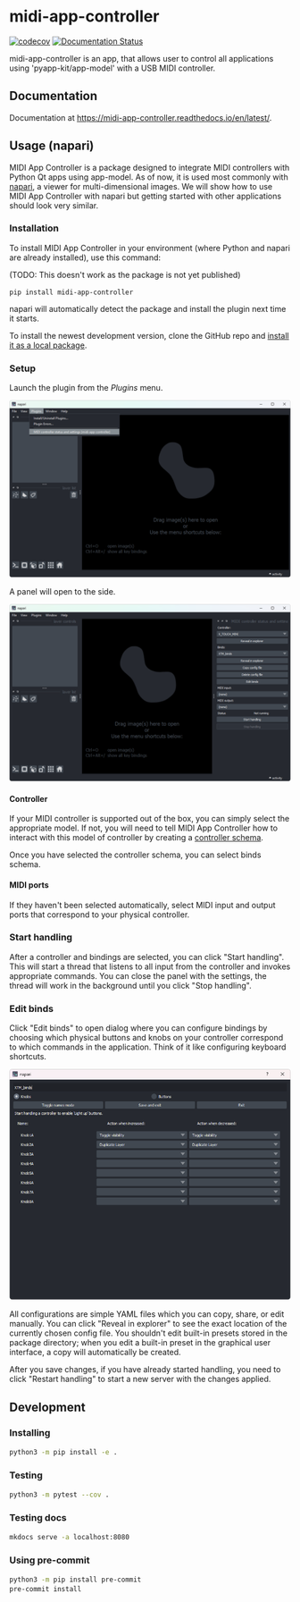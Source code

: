 # midi-app-controller

[![codecov](https://codecov.io/gh/midi-app-controller/midi-app-controller/graph/badge.svg?token=YALMD0PQ80)](https://codecov.io/gh/midi-app-controller/midi-app-controller)
[![Documentation Status](https://readthedocs.org/projects/midi-app-controller/badge/?version=latest)](https://midi-app-controller.readthedocs.io/en/latest/?badge=latest)

midi-app-controller is an app, that allows user to control all applications using 'pyapp-kit/app-model' with a USB MIDI controller.

## Documentation

Documentation at https://midi-app-controller.readthedocs.io/en/latest/.

## Usage (napari)

MIDI App Controller is a package designed to integrate MIDI controllers with Python Qt apps using app-model. As of now, it is used most commonly with [napari](napari.org), a viewer for multi-dimensional images. We will show how to use MIDI App Controller with napari but getting started with other applications should look very similar.

### Installation

To install MIDI App Controller in your environment (where Python and napari are already installed), use this command:

(TODO: This doesn't work as the package is not yet published)

```
pip install midi-app-controller
```

napari will automatically detect the package and install the plugin next time it starts.

To install the newest development version, clone the GitHub repo and [install it as a local package](#installing).

### Setup

Launch the plugin from the _Plugins_ menu.

![](docs/img/plugins-menu.png)

A panel will open to the side.

![](docs/img/midi-status.png)

#### Controller

If your MIDI controller is supported out of the box, you can simply select the appropriate model. If not, you will need to tell MIDI App Controller how to interact with this model of controller by creating a [controller schema](controllers.md).

Once you have selected the controller schema, you can select binds schema.

#### MIDI ports

If they haven't been selected automatically, select MIDI input and output ports that correspond to your physical controller.

### Start handling

After a controller and bindings are selected, you can click "Start handling". This will start a thread that listens to all input from the controller and invokes appropriate commands. You can close the panel with the settings, the thread will work in the background until you click "Stop handling".

### Edit binds

Click "Edit binds" to open dialog where you can configure bindings by choosing which physical buttons and knobs on your controller correspond to which commands in the application. Think of it like configuring keyboard shortcuts.

![](docs/img/edit-binds.png)

All configurations are simple YAML files which you can copy, share, or edit manually. You can click "Reveal in explorer" to see the exact location of the currently chosen config file. You shouldn't edit built-in presets stored in the package directory; when you edit a built-in preset in the graphical user interface, a copy will automatically be created.

After you save changes, if you have already started handling, you need to click "Restart handling" to start a new server with the changes applied.

## Development

### Installing
```sh
python3 -m pip install -e .
```

### Testing
```sh
python3 -m pytest --cov .
```

### Testing docs
```sh
mkdocs serve -a localhost:8080
```

### Using pre-commit
```sh
python3 -m pip install pre-commit
pre-commit install
```
